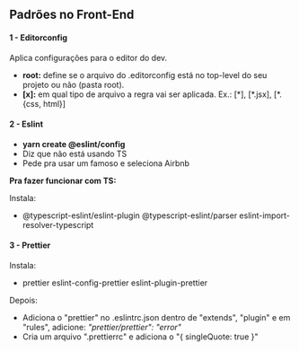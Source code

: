 ## Padrões no Front-End

#### 1 - Editorconfig

Aplica configurações para o editor do dev.

- **root:** define se o arquivo do .editorconfig está no top-level do seu projeto ou não (pasta root).
- **[x]:** em qual tipo de arquivo a regra vai ser aplicada. Ex.: [\*], [\*.jsx], [\*.{css, html}]

#### 2 - Eslint

- **yarn create @eslint/config**
- Diz que não está usando TS
- Pede pra usar um famoso e seleciona Airbnb

**Pra fazer funcionar com TS:**

Instala:

- @typescript-eslint/eslint-plugin @typescript-eslint/parser eslint-import-resolver-typescript

#### 3 - Prettier

Instala:

- prettier eslint-config-prettier eslint-plugin-prettier

Depois:

- Adiciona o "prettier" no .eslintrc.json dentro de "extends", "plugin" e em "rules", adicione:
  _"prettier/prettier": "error"_
- Cria um arquivo ".prettierrc" e adiciona o "{ singleQuote: true }"
